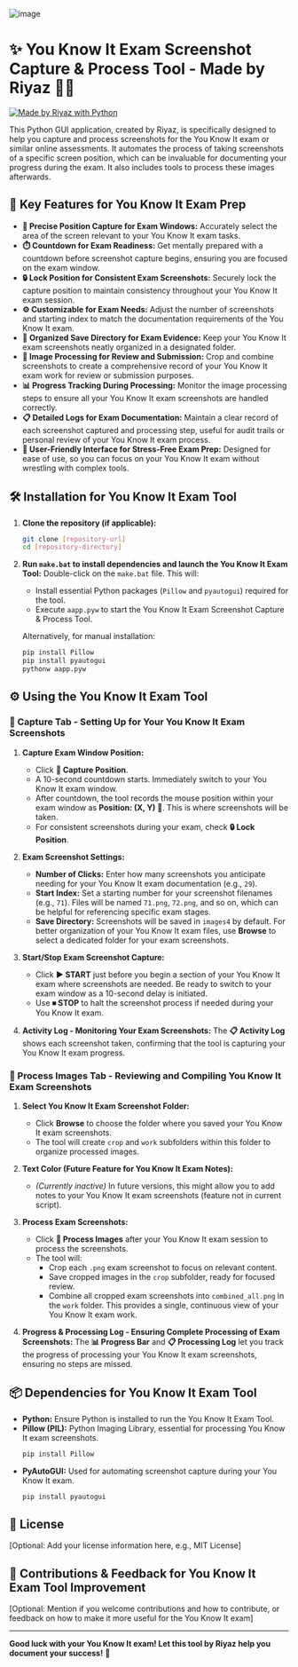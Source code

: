 ![image](https://github.com/user-attachments/assets/cbd6d987-25f6-4c2f-8ab8-69f84cf5e0bb)
# ✨ You Know It Exam Screenshot Capture & Process Tool - Made by Riyaz 📸🔄

[![Made by Riyaz with Python](https://img.shields.io/badge/Made%20by-Riyaz%20with%20Python-blueviolet.svg)](https://www.python.org/)

This Python GUI application, created by Riyaz, is specifically designed to help you capture and process screenshots for the You Know It exam or similar online assessments. It automates the process of taking screenshots of a specific screen position, which can be invaluable for documenting your progress during the exam. It also includes tools to process these images afterwards.

## 🚀 Key Features for You Know It Exam Prep

*   **🎯 Precise Position Capture for Exam Windows:**  Accurately select the area of the screen relevant to your You Know It exam tasks.
*   **⏱️ Countdown for Exam Readiness:**  Get mentally prepared with a countdown before screenshot capture begins, ensuring you are focused on the exam window.
*   **🔒 Lock Position for Consistent Exam Screenshots:** Securely lock the capture position to maintain consistency throughout your You Know It exam session.
*   **⚙️ Customizable for Exam Needs:** Adjust the number of screenshots and starting index to match the documentation requirements of the You Know It exam.
*   **📁 Organized Save Directory for Exam Evidence:** Keep your You Know It exam screenshots neatly organized in a designated folder.
*   **🔄 Image Processing for Review and Submission:** Crop and combine screenshots to create a comprehensive record of your You Know It exam work for review or submission purposes.
*   **📊 Progress Tracking During Processing:** Monitor the image processing steps to ensure all your You Know It exam screenshots are handled correctly.
*   **📋 Detailed Logs for Exam Documentation:**  Maintain a clear record of each screenshot captured and processing step, useful for audit trails or personal review of your You Know It exam process.
*   **🎨 User-Friendly Interface for Stress-Free Exam Prep:**  Designed for ease of use, so you can focus on your You Know It exam without wrestling with complex tools.

## 🛠️ Installation for You Know It Exam Tool

1.  **Clone the repository (if applicable):**
    ```bash
    git clone [repository-url]
    cd [repository-directory]
    ```

2.  **Run `make.bat` to install dependencies and launch the You Know It Exam Tool:**
    Double-click on the `make.bat` file. This will:
    *   Install essential Python packages (`Pillow` and `pyautogui`) required for the tool.
    *   Execute `aapp.pyw` to start the You Know It Exam Screenshot Capture & Process Tool.

    Alternatively, for manual installation:

    ```bash
    pip install Pillow
    pip install pyautogui
    pythonw aapp.pyw
    ```

## ⚙️ Using the You Know It Exam Tool

### 📸 Capture Tab - Setting Up for Your You Know It Exam Screenshots

1.  **Capture Exam Window Position:**
    *   Click **🎯 Capture Position**.
    *   A 10-second countdown starts. Immediately switch to your You Know It exam window.
    *   After countdown, the tool records the mouse position within your exam window as **Position: (X, Y) 📍**. This is where screenshots will be taken.
    *   For consistent screenshots during your exam, check **🔒 Lock Position**.

2.  **Exam Screenshot Settings:**
    *   **Number of Clicks:**  Enter how many screenshots you anticipate needing for your You Know It exam documentation (e.g., `29`).
    *   **Start Index:** Set a starting number for your screenshot filenames (e.g., `71`). Files will be named `71.png`, `72.png`, and so on, which can be helpful for referencing specific exam stages.
    *   **Save Directory:** Screenshots will be saved in `images4` by default.  For better organization of your You Know It exam files, use **Browse** to select a dedicated folder for your exam screenshots.

3.  **Start/Stop Exam Screenshot Capture:**
    *   Click **▶ START** just before you begin a section of your You Know It exam where screenshots are needed. Be ready to switch to your exam window as a 10-second delay is initiated.
    *   Use **⏹ STOP** to halt the screenshot process if needed during your You Know It exam.

4.  **Activity Log - Monitoring Your Exam Screenshots:** The **📋 Activity Log** shows each screenshot taken, confirming that the tool is capturing your You Know It exam progress.

### 🔄 Process Images Tab - Reviewing and Compiling You Know It Exam Screenshots

1.  **Select You Know It Exam Screenshot Folder:**
    *   Click **Browse** to choose the folder where you saved your You Know It exam screenshots.
    *   The tool will create `crop` and `work` subfolders within this folder to organize processed images.

2.  **Text Color (Future Feature for You Know It Exam Notes):**
    *   *(Currently inactive)* In future versions, this might allow you to add notes to your You Know It exam screenshots (feature not in current script).

3.  **Process Exam Screenshots:**
    *   Click **🔄 Process Images** after your You Know It exam session to process the screenshots.
    *   The tool will:
        *   Crop each `.png` exam screenshot to focus on relevant content.
        *   Save cropped images in the `crop` subfolder, ready for focused review.
        *   Combine all cropped exam screenshots into `combined_all.png` in the `work` folder. This provides a single, continuous view of your You Know It exam work.

4.  **Progress & Processing Log - Ensuring Complete Processing of Exam Screenshots:** The **📊 Progress Bar** and **📋 Processing Log** let you track the progress of processing your You Know It exam screenshots, ensuring no steps are missed.

## 📦 Dependencies for You Know It Exam Tool

*   **Python:**  Ensure Python is installed to run the You Know It Exam Tool.
*   **Pillow (PIL):**  Python Imaging Library, essential for processing You Know It exam screenshots.
    ```bash
    pip install Pillow
    ```
*   **PyAutoGUI:**  Used for automating screenshot capture during your You Know It exam.
    ```bash
    pip install pyautogui
    ```

## 📜 License

[Optional: Add your license information here, e.g., MIT License]

## 🙏 Contributions & Feedback for You Know It Exam Tool Improvement

[Optional:  Mention if you welcome contributions and how to contribute, or feedback on how to make it more useful for the You Know It exam]

---

**Good luck with your You Know It exam! Let this tool by Riyaz help you document your success!** 🎉

